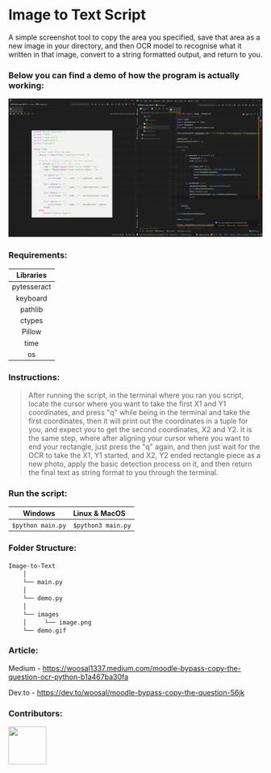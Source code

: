 # Image to Text Script
A simple screenshot tool to copy the area you specified, save that area as a new image in your directory, and then OCR model to recognise what it written in that image, convert to a string formatted output, and return to you.

### Below you can find a demo of how the program is actually working:
![Demo](demo.gif)

### Requirements:

|Libraries|
|:--------------------------:|
|pytesseract                       |
|keyboard|
|pathlib|
|ctypes|
|Pillow|
|time|
|os|



### Instructions:
<blockquote>After running the script, in the terminal where you ran you script, locate the cursor where you want to take the first X1 and Y1 coordinates, and press "q" while being in the terminal and take the first coordinates, then it will print out the coordinates in a tuple for you, and expect you to get the second coordinates, X2 and Y2. It is the same step, where after aligning your cursor where you want to end your rectangle, just press the "q" again, and then just wait for the OCR to take the X1, Y1 started, and X2, Y2 ended rectangle piece as a new photo, apply the basic detection process on it, and then return the final text as string format to you through the terminal.</blockquote>

### Run the script:

|Windows|Linux & MacOS|
|--------------------------|:--------------------------|
|```$python main.py```|```$python3 main.py```|

### Folder Structure:

```
Image-to-Text
    │
    └── main.py
    │
    └── demo.py
    │    
    └── images
    │     └── image.png
    └── demo.gif
```

### Article:

Medium - 
https://woosal1337.medium.com/moodle-bypass-copy-the-question-ocr-python-b1a467ba30fa

Dev.to - 
https://dev.to/woosal/moodle-bypass-copy-the-question-56jk


### Contributors:
<a href="https://www.github.com/woosal1337"><img src="https://i.imgur.com/oW4JaIe.jpg" width="75" height="75"></a>
